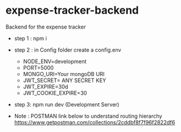 # expense-tracker-backend
Backend for the expense tracker

- step 1 : npm i
- step 2 : in Config folder create a config.env
    - NODE_ENV=development
    - PORT=5000
    - MONGO_URI=Your mongoDB URI
    - JWT_SECRET= ANY SECRET KEY
    - JWT_EXPIRE=30d
    - JWT_COOKIE_EXPIRE=30
- step 3: npm run dev (Development Server)

- Note : POSTMAN link below to understand routing hierarchy https://www.getpostman.com/collections/2cddbf8f7f96f2822df6
   

